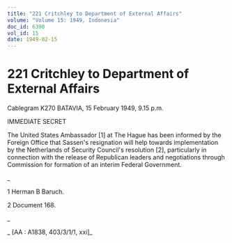 ```yaml
---
title: "221 Critchley to Department of External Affairs"
volume: "Volume 15: 1949, Indonesia"
doc_id: 6390
vol_id: 15
date: 1949-02-15
---
```


# 221 Critchley to Department of External Affairs

Cablegram K270 BATAVIA, 15 February 1949, 9.15 p.m.

IMMEDIATE SECRET

The United States Ambassador [1] at The Hague has been informed by the Foreign Office that Sassen's resignation will help towards implementation by the Netherlands of Security Council's resolution [2], particularly in connection with the release of Republican leaders and negotiations through Commission for formation of an interim Federal Government.

_

1 Herman B Baruch.

2 Document 168.

_

_ [AA : A1838, 403/3/1/1, xxi]_
